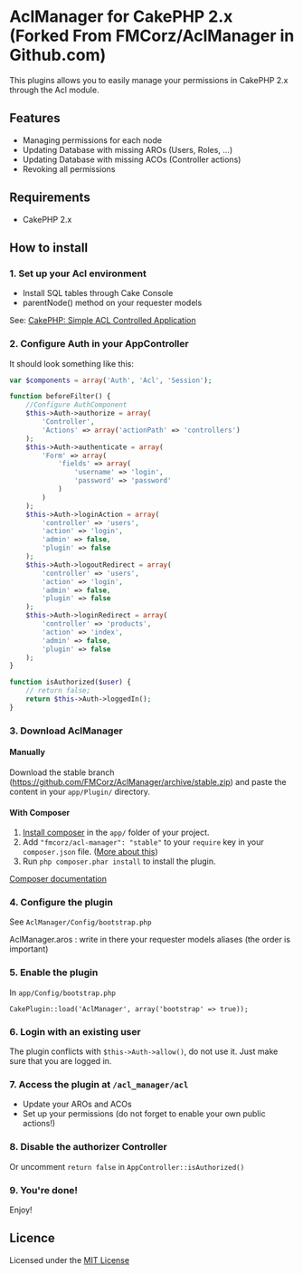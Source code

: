 # AclManager for CakePHP 2.x (Forked From FMCorz/AclManager in Github.com)

This plugins allows you to easily manage your permissions in CakePHP 2.x through the Acl module.

## Features

* Managing permissions for each node
* Updating Database with missing AROs (Users, Roles, ...)
* Updating Database with missing ACOs (Controller actions)
* Revoking all permissions

## Requirements

* CakePHP 2.x

## How to install

### 1. Set up your Acl environment

   * Install SQL tables through Cake Console
   * parentNode() method on your requester models

See: [CakePHP: Simple ACL Controlled Application](http://book.cakephp.org/2.0/en/tutorials-and-examples/simple-acl-controlled-application/simple-acl-controlled-application.html)

### 2. Configure Auth in your AppController

It should look something like this:

```php
var $components = array('Auth', 'Acl', 'Session');

function beforeFilter() {
    //Configure AuthComponent
    $this->Auth->authorize = array(
        'Controller',
        'Actions' => array('actionPath' => 'controllers')
    );
    $this->Auth->authenticate = array(
        'Form' => array(
            'fields' => array(
                'username' => 'login',
                'password' => 'password'
            )
        )
    );
    $this->Auth->loginAction = array(
        'controller' => 'users',
        'action' => 'login',
        'admin' => false,
        'plugin' => false
    );
    $this->Auth->logoutRedirect = array(
        'controller' => 'users',
        'action' => 'login',
        'admin' => false,
        'plugin' => false
    );
    $this->Auth->loginRedirect = array(
        'controller' => 'products',
        'action' => 'index',
        'admin' => false,
        'plugin' => false
    );
}

function isAuthorized($user) {
    // return false;
    return $this->Auth->loggedIn();
}
```

### 3. Download AclManager

#### Manually

Download the stable branch (https://github.com/FMCorz/AclManager/archive/stable.zip) and paste the content in your `app/Plugin/` directory.

#### With Composer

1. [Install composer](http://getcomposer.org/doc/00-intro.md#locally) in the `app/` folder of your project.
2. Add `"fmcorz/acl-manager": "stable"` to your `require` key in your `composer.json` file. ([More about this](http://getcomposer.org/doc/01-basic-usage.md#the-require-key))
3. Run `php composer.phar install` to install the plugin.

[Composer documentation](http://getcomposer.org/doc/)

### 4. Configure the plugin

See `AclManager/Config/bootstrap.php`

AclManager.aros : write in there your requester models aliases (the order is important)

### 5. Enable the plugin

In `app/Config/bootstrap.php`

    CakePlugin::load('AclManager', array('bootstrap' => true));

### 6. Login with an existing user

The plugin conflicts with `$this->Auth->allow()`, do not use it. Just make sure that you are logged in.

### 7. Access the plugin at `/acl_manager/acl`

   * Update your AROs and ACOs
   * Set up your permissions (do not forget to enable your own public actions!)
   
### 8. Disable the authorizer Controller

Or uncomment `return false` in `AppController::isAuthorized()`

### 9. You're done!

Enjoy!

Licence
-------

Licensed under the [MIT License](http://www.opensource.org/licenses/mit-license.php)
